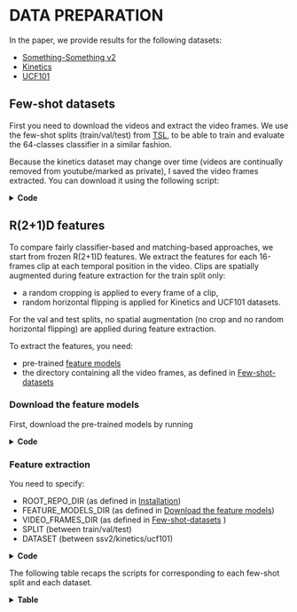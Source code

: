 # DATA PREPARATION

In the paper, we provide results for the following datasets:
* [Something-Something v2](https://developer.qualcomm.com/software/ai-datasets/something-something)
* [Kinetics](https://www.deepmind.com/open-source/kinetics)
* [UCF101](https://www.crcv.ucf.edu/data/UCF101.php)

## Few-shot datasets

First you need to download the videos and extract the video frames.
We use the few-shot splits (train/val/test) from 
[TSL](https://github.com/xianyongqin/few-shot-video-classification/data), to be able to train and
evaluate the 64-classes classifier in a similar fashion.

Because the kinetics dataset may change over time (videos are continually removed from 
youtube/marked as private), I saved the video frames extracted. You can download it using the 
following script:

<details>
  <summary> <b> Code </b> </summary>

```
VIDEO_FRAMES_DIR=<your_path>
mkdir ${VIDEO_FRAMES_DIR}
DATASET=kinetics
VIDEO_FRAMES_DATASET_DIR=${VIDEO_FRAMES_DIR}/${DATASET}
mkdir ${VIDEO_FRAMES_DATASET_DIR}
cd ${VIDEO_FRAMES_DATASET_DIR}

for SPLIT in train val test classification_val
do
    wget http://ptak.felk.cvut.cz/personal/bertrjul/temporal_matching/data/few_shot_splits/kinetics/${SPLIT}.tar.gz
    tar -xzf ${SPLIT}.tar.gz
    rm -r ${SPLIT}.tar.gz
done
```
</details>


## R(2+1)D features

To compare fairly classifier-based and matching-based approaches, we start from frozen R(2+1)D 
features. We extract the features for each 16-frames clip at each temporal position in the video.
Clips are spatially augmented during feature extraction for the train split only:
  * a random cropping is applied to every frame of a clip, 
  * random horizontal flipping is applied for Kinetics and UCF101 datasets. 

For the val and test splits, no spatial augmentation (no crop and no random horizontal flipping)
are applied during feature extraction.
  
To extract the features, you need:
* pre-trained [feature models](#download-the-feature-models) 
* the directory containing all the video frames, as defined in [Few-shot-datasets](#few-shot-datasets) 

### Download the feature models
First, download the pre-trained models by running
<details>
  <summary> <b> Code </b> </summary>

```
FEATURE_MODELS_DIR=<your_path>
mkdir ${FEATURE_MODELS_DIR}
cd ${FEATURE_MODELS_DIR}

wget http://ptak.felk.cvut.cz/personal/bertrjul/temporal_matching/models/classification_pretraining/r21d34_pretrained_sports1m_trained_kinetics.pth
wget http://ptak.felk.cvut.cz/personal/bertrjul/temporal_matching/models/classification_pretraining/r21d34_pretrained_sports1m_trained_ssv2_no_hf.pth
wget http://ptak.felk.cvut.cz/personal/bertrjul/temporal_matching/models/classification_pretraining/r21d34_pretrained_sports1m_trained_ucf101.pth
```
</details>


### Feature extraction
You need to specify:
* ROOT_REPO_DIR (as defined in [Installation](https://github.com/jbertrand89/temporal_matching/#installation))
* FEATURE_MODELS_DIR (as defined in [Download the feature models](#download-the-feature-models))
* VIDEO_FRAMES_DIR (as defined in [Few-shot-datasets](#few-shot-datasets) )
* SPLIT (between train/val/test)
* DATASET (between ssv2/kinetics/ucf101)

<details>
  <summary> <b> Code </b> </summary>

```
ROOT_REPO_DIR=<your_repo_dir>
FEATURE_MODELS_DIR=<your_path>
VIDEO_FRAMES_DIR=<your_path>  # input video frames directory
FEATURE_DIR=<your_path>  # output feature directory
SPLIT=test
DATASET=kinetics

VIDEO_FRAMES_DATASET_DIR=${VIDEO_FRAMES_DIR}/${DATASET}
FEATURE_DATASET_DIR=${FEATURE_DIR}/${DATASET}
mkdir ${FEATURE_DATASET_DIR}
LOG_DIR=${ROOT_REPO_DIR}/feature_extraction_logs
mkdir ${LOG_DIR}
PRETRAIN_FILENAME=${FEATURE_MODELS_DIR}/r21d34_pretrained_sports1m_trained_kinetics.pth

TEMPORAL_MATCHING_REPO_DIR=${ROOT_REPO_DIR}/temporal_matching
cd ${TEMPORAL_MATCHING_REPO_DIR}
source ENV/bin/activate

python -u feature_extraction.py \
--input_dataset_dir ${VIDEO_FRAMES_DATASET_DIR} \
--output_dataset_dir ${FEATURE_DATASET_DIR} \
--log_dir ${LOG_DIR} \
--dataset ${DATASET} \
--split ${SPLIT} \
--manual_seed 5 \
--pretrain_path ${PRETRAIN_FILENAME} \
--n_threads 16 \
--r2plus1d_n_classes_pretrain 64 
```
</details>

The following table recaps the scripts for corresponding to each few-shot split and each dataset.
<details>
  <summary> <b> Table </b> </summary>

<table>
  <thead>
    <tr style="text-align: right;">
      <th>Dataset</th>
      <th>script train</th>
      <th>script val</th>
      <th>script test </th>
    </tr>
  </thead>
  <tbody>
    <tr>
      <th>ssv2</th>
      <td><a href="http://ptak.felk.cvut.cz/personal/bertrjul/temporal_matching/scripts/feature_extraction/ssv2/extract_feature_train.sh">script_train</a></td>
      <td><a href="http://ptak.felk.cvut.cz/personal/bertrjul/temporal_matching/scripts/feature_extraction/ssv2/extract_feature_val.sh">script_val</a></td>
      <td><a href="http://ptak.felk.cvut.cz/personal/bertrjul/temporal_matching/scripts/feature_extraction/ssv2/extract_feature_test.sh">script_test</a></td>
    </tr>
    <tr>
      <th>kinetics</th>
      <td><a href="http://ptak.felk.cvut.cz/personal/bertrjul/temporal_matching/scripts/feature_extraction/kinetics/extract_feature_train.sh">script_train</a></td>
      <td><a href="http://ptak.felk.cvut.cz/personal/bertrjul/temporal_matching/scripts/feature_extraction/kinetics/extract_feature_val.sh">script_val</a></td>
      <td><a href="http://ptak.felk.cvut.cz/personal/bertrjul/temporal_matching/scripts/feature_extraction/kinetics/extract_feature_test.sh">script_test</a></td>
    </tr>
    <tr>
      <th>ucf101</th>
            <td><a href="http://ptak.felk.cvut.cz/personal/bertrjul/temporal_matching/scripts/feature_extraction/ucf101/extract_feature_train.sh">script_train</a></td>
      <td><a href="http://ptak.felk.cvut.cz/personal/bertrjul/temporal_matching/scripts/feature_extraction/ucf101/extract_feature_val.sh">script_val</a></td>
      <td><a href="http://ptak.felk.cvut.cz/personal/bertrjul/temporal_matching/scripts/feature_extraction/ucf101/extract_feature_test.sh">script_test</a></td>
    </tr>
  </tbody>
</table>
</details>

